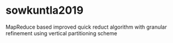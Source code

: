 # sowkuntla2019
MapReduce based improved quick reduct algorithm with granular refinement using vertical partitioning scheme
